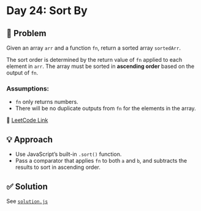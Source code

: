 # Day 24: Sort By

## 📝 Problem
Given an array `arr` and a function `fn`, return a sorted array `sortedArr`.

The sort order is determined by the return value of `fn` applied to each element in `arr`. The array must be sorted in **ascending order** based on the output of `fn`.

### Assumptions:
- `fn` only returns numbers.
- There will be no duplicate outputs from `fn` for the elements in the array.

📎 [LeetCode Link](https://leetcode.com/problems/sort-by/)

## 💡 Approach
- Use JavaScript’s built-in `.sort()` function.
- Pass a comparator that applies `fn` to both `a` and `b`, and subtracts the results to sort in ascending order.

## ✅ Solution
See [`solution.js`](./solution.js)

